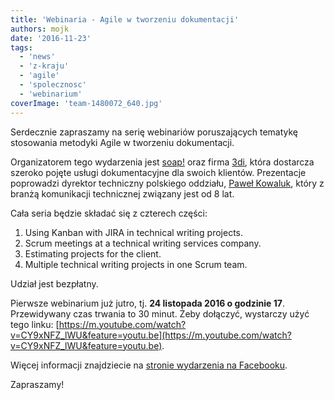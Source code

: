 ```yaml
---
title: 'Webinaria - Agile w tworzeniu dokumentacji'
authors: mojk
date: '2016-11-23'
tags:
  - 'news'
  - 'z-kraju'
  - 'agile'
  - 'spolecznosc'
  - 'webinarium'
coverImage: 'team-1480072_640.jpg'
---
```


Serdecznie zapraszamy na serię webinariów poruszających tematykę stosowania
metodyki Agile w tworzeniu dokumentacji.

<!--truncate-->

Organizatorem tego wydarzenia jest [soap!](http://soapconf.com/) oraz firma
[3di](http://3di.com.pl/), która dostarcza szeroko pojęte usługi dokumentacyjne
dla swoich klientów. Prezentacje poprowadzi dyrektor techniczny polskiego
oddziału, [Paweł Kowaluk](https://pl.linkedin.com/in/pawelkowaluk), który z
branżą komunikacji technicznej związany jest od 8 lat.

Cała seria będzie składać się z czterech części:

1. Using Kanban with JIRA in technical writing projects.
2. Scrum meetings at a technical writing services company.
3. Estimating projects for the client.
4. Multiple technical writing projects in one Scrum team.

Udział jest bezpłatny.

Pierwsze webinarium już jutro, tj. **24 listopada 2016 o godzinie 17**.
Przewidywany czas trwania to 30 minut. Żeby dołączyć, wystarczy użyć tego
linku: [https://m.youtube.com/watch?v=CY9xNFZ_lWU&feature=youtu.be](https://m.youtube.com/watch?v=CY9xNFZ_lWU&feature=youtu.be).

Więcej informacji znajdziecie na
[stronie wydarzenia na Facebooku](https://www.facebook.com/events/340592302962833/).

Zapraszamy!
